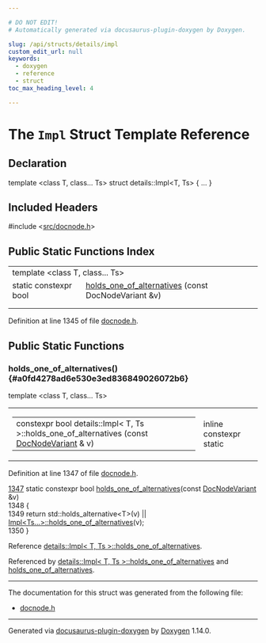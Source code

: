 ```yaml
---

# DO NOT EDIT!
# Automatically generated via docusaurus-plugin-doxygen by Doxygen.

slug: /api/structs/details/impl
custom_edit_url: null
keywords:
  - doxygen
  - reference
  - struct
toc_max_heading_level: 4

---
```


<div class="doxyPage">

# The `Impl` Struct Template Reference



## Declaration

<div class="doxyDeclaration">
template &lt;class T, class... Ts&gt;
struct details::Impl&lt;T, Ts&gt; { ... }
</div>

## Included Headers

<div class="doxyIncludesList">#include &lt;<a href="/web-doxygen/docs/api/files/src/docnode-h">src/docnode.h</a>&gt;
</div>

## Public Static Functions Index

<table class="doxyMembersIndex">

<tr class="doxyMemberIndexTemplate">
<td class="doxyMemberIndexTemplate" colspan="2"><div>template &lt;class T, class... Ts&gt;</div></td>
</tr>
<tr class="doxyMemberIndexItem">
<td class="doxyMemberIndexItemTypeTemplate" align="left" valign="top">static constexpr bool</td>
<td class="doxyMemberIndexItemNameTemplate" align="left" valign="top"><a href="#a0fd4278ad6e530e3ed836849026072b6">holds_one_of_alternatives</a> (const DocNodeVariant &amp;v)</td>
</tr>
<tr class="doxyMemberIndexDescription">
<td class="doxyMemberIndexDescriptionLeft"></td>
<td class="doxyMemberIndexDescriptionRight">
</td>
</tr>
<tr class="doxyMemberIndexSeparator">
<td class="doxyMemberIndexSeparator" colspan="2"></td>
</tr>

</table>


<p>Definition at line 1345 of file <a href="/web-doxygen/docs/api/files/src/docnode-h">docnode.h</a>.</p>


<div class="doxySectionDef">

## Public Static Functions

### holds\_one\_of\_alternatives() {#a0fd4278ad6e530e3ed836849026072b6}

<div class="doxyMemberItem">
<div class="doxyMemberProto">
<div class="doxyMemberTemplate">template &lt;class T, class... Ts&gt;</div>
<table class="doxyMemberLabels">
<tr class="doxyMemberLabels">
<td class="doxyMemberLabelsLeft">
<table class="doxyMemberName">
<tr>
<td class="doxyMemberName">constexpr bool details::Impl&lt; T, Ts &gt;::holds_one_of_alternatives (const <a href="/web-doxygen/docs/api/files/src/docnode-h/#a15a8494c4d80bb52db036d2fb5e9e9f8">DocNodeVariant</a> &amp; v)</td>
</tr>
</table>
</td>
<td class="doxyMemberLabelsRight">
<span class="doxyMemberLabels">
<span class="doxyMemberLabel inline">inline</span>
<span class="doxyMemberLabel constexpr">constexpr</span>
<span class="doxyMemberLabel static">static</span>
</span>
</td>
</tr>
</table>
</div>
<div class="doxyMemberDoc">



<p>Definition at line 1347 of file <a href="/web-doxygen/docs/api/files/src/docnode-h">docnode.h</a>.</p>


<div class="doxyProgramListing">

<div class="doxyCodeLine"><span class="doxyLineNumber"><a href="#a0fd4278ad6e530e3ed836849026072b6">1347</a></span><span class="doxyLineContent"><span class="doxyHighlight">  </span><span class="doxyHighlightKeyword">static</span><span class="doxyHighlight"> </span><span class="doxyHighlightKeyword">constexpr</span><span class="doxyHighlight"> </span><span class="doxyHighlightKeywordType">bool</span><span class="doxyHighlight"> <a href="#a0fd4278ad6e530e3ed836849026072b6">holds_one_of_alternatives</a>(</span><span class="doxyHighlightKeyword">const</span><span class="doxyHighlight"> <a href="/web-doxygen/docs/api/files/src/docnode-h/#a15a8494c4d80bb52db036d2fb5e9e9f8">DocNodeVariant</a> &amp;v)</span></span></div>
<div class="doxyCodeLine"><span class="doxyLineNumber">1348</span><span class="doxyLineContent"><span class="doxyHighlight">  {</span></span></div>
<div class="doxyCodeLine"><span class="doxyLineNumber">1349</span><span class="doxyLineContent"><span class="doxyHighlight">    </span><span class="doxyHighlightKeywordFlow">return</span><span class="doxyHighlight"> std::holds_alternative&lt;T&gt;(v) || <a href="#a0fd4278ad6e530e3ed836849026072b6">Impl&lt;Ts...&gt;::holds_one_of_alternatives</a>(v);</span></span></div>
<div class="doxyCodeLine"><span class="doxyLineNumber">1350</span><span class="doxyLineContent"><span class="doxyHighlight">  }</span></span></div>

</div>


<p>Reference <a href="#a0fd4278ad6e530e3ed836849026072b6">details::Impl&lt; T, Ts &gt;::holds_one_of_alternatives</a>.</p>


<p>Referenced by <a href="#a0fd4278ad6e530e3ed836849026072b6">details::Impl&lt; T, Ts &gt;::holds_one_of_alternatives</a> and <a href="/web-doxygen/docs/api/files/src/docnode-h/#a1c1632e37b281677f09baa3acce082cf">holds_one_of_alternatives</a>.</p>

</div>
</div>

</div>

<hr/>

The documentation for this struct was generated from the following file:

<ul>
<li><a href="/web-doxygen/docs/api/files/src/docnode-h">docnode.h</a></li>
</ul>

<hr/>

<p class="doxyGeneratedBy">Generated via <a href="https://github.com/xpack/docusaurus-plugin-doxygen">docusaurus-plugin-doxygen</a> by <a href="https://www.doxygen.nl">Doxygen</a> 1.14.0.</p>

</div>
